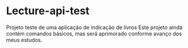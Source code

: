 # Lecture-api-test
Projeto teste de uma aplicação de indicação de livros
Este projeto ainda contém comandos básicos, mas será aprimorado conforme avanço dos meus estudos.
